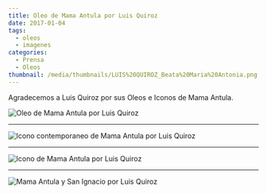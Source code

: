 ```yaml
---
title: Oleo de Mama Antula por Luis Quiroz
date: 2017-01-04
tags:
  - oleos
  - imagenes
categories:
  - Prensa
  - Oleos
thumbnail: /media/thumbnails/LUIS%20QUIROZ_Beata%20Maria%20Antonia.png
---
```


Agradecemos a Luis Quiroz por sus Oleos e Iconos de Mama Antula.


![Oleo de Mama Antula por Luis Quiroz](/media/oleos/LUIS%20QUIROZ_Beata%20Maria%20Antonia.jpeg)

---

![Icono contemporaneo de Mama Antula por Luis Quiroz](/media/oleos/LUIS%20QUIROZ_ICONO%20CONTEMPORANEO.jpeg)

---

![Icono de Mama Antula por Luis Quiroz](/media/oleos/LUIS%20QUIROZ_ICONO_MAMA_ANTULA.jpeg)

---

![Mama Antula y San Ignacio por Luis Quiroz](/media/oleos/LUIS%20QUIROZ_Mama%20Antula%20y%20San%20Ignacio.jpeg)
